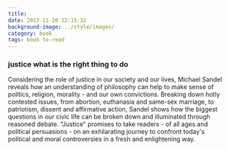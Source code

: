 ```yaml
---
title:
date: 2017-11-20 22:15:32
background-image: ../style/images/
category: book
tags: book to-read
---
```

### justice what is the right thing to do
Considering the role of justice in our society and our lives, Michael Sandel reveals how an understanding of philosophy can help to make sense of politics, religion, morality - and our own convictions. Breaking down hotly contested issues, from abortion, euthanasia and same-sex marriage, to patriotism, dissent and affirmative action, Sandel shows how the biggest questions in our civic life can be broken down and illuminated through reasoned debate. "Justice" promises to take readers - of all ages and political persuasions - on an exhilarating journey to confront today's political and moral controversies in a fresh and enlightening way.
